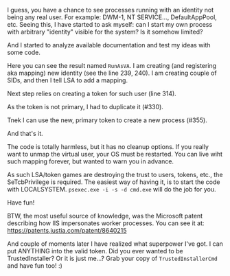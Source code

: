 I guess, you have a chance to see processes running with an identity not being any real user. For example: DWM-1, NT SERVICE\..., DefaultAppPool, etc. 
Seeing this, I have started to ask myself: can I start my own process with arbitrary "identity" visible for the system? Is it somehow limited?

And I started to analyze available documentation and test my ideas with some code.

Here you can see the result named `RunAsVA`. I am creating (and registering aka mapping) new identity (see the line 239, 240). I am creating couple of SIDs, and then I tell LSA to add a mapping. 

Next step relies on creating a token for such user (line 314).

As the token is not primary, I had to duplicate it (#330).

Tnek I can use the new, primary token to create a new process (#355).

And that's it.

The code is totally harmless, but it has no cleanup options. If you really want to unmap the virtual user, your OS must be restarted. You can live wiht such mapping forever, but wanted to warn you in advance.

As such LSA/token games are destroying the trust to users, tokens, etc., the SeTcbPrivilege is required. The easiest way of having it, is to start the code with LOCALSYSTEM. `psexec.exe -i -s -d cmd.exe` will do the job for you.

Have fun!

BTW, the most useful source of knowledge, was the Microsoft patent describing how IIS impersonates worker processes. You can see it at: https://patents.justia.com/patent/8640215 

And couple of moments later I have realized what superpower I've got. I can put ANYTHING into the valid token. Did you ever wanted to be TrustedInstaller? Or it is just me...? Grab your copy of `TrustedInstallerCmd` and have fun too! :) 
